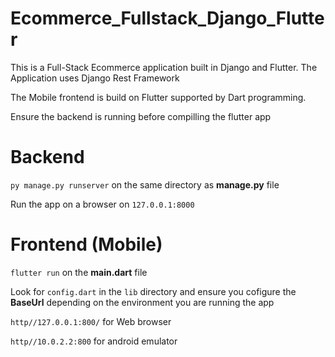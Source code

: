 # Ecommerce_Fullstack_Django_Flutter
This is a Full-Stack Ecommerce application built in Django and Flutter. The Application uses Django Rest Framework

The Mobile frontend is build on Flutter supported by Dart programming. 

Ensure the backend is running before compilling the flutter app



# Backend

`py manage.py runserver` on the same directory as **manage.py** file

Run the app on a browser on `127.0.0.1:8000`

# Frontend (Mobile)

`flutter run` on the **main.dart** file

Look for `config.dart` in the `lib` directory and ensure you cofigure the **BaseUrl** depending on the environment you are running the app

`http//127.0.0.1:800/` for Web browser

`http//10.0.2.2:800` for android emulator
